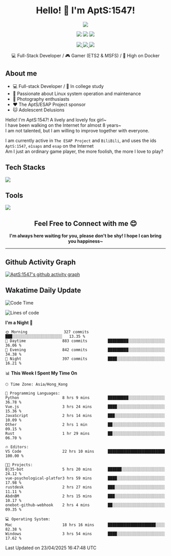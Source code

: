<div align="center">
  <h1>Hello! 👋 I'm AptS:1547!</h1>
</div>

<div align="center">

  <p>
    <a href="https://github.com/AptS-1547">
      <img src="https://github-readme-stats.vercel.app/api?username=AptS-1547&show_icons=true&theme=transparent" />
    </a>
  </p>

  <p>
    <img src="https://komarev.com/ghpvc/?username=AptS-1547&color=blue&style=flat-square" />
    <img src="https://img.shields.io/github/followers/AptS-1547?style=flat-square" />
    <img src="https://img.shields.io/github/stars/AptS-1547?style=flat-square" />
  </p>

  <p>
  <a href="https://www.esaps.net/">
    <img src="https://img.shields.io/badge/website-4493f8?style=for-the-badge&logo=About.me&logoColor=white" />
  </a>
  <a href="https://wwwesaps.net/feed/">
    <img src="https://img.shields.io/badge/RSS-4493f8?style=for-the-badge&logo=rss&logoColor=white" />
  </a>
  <a href="mailto:apts-1547@esaps.net">
    <img src="https://img.shields.io/badge/Email-4493f8?style=for-the-badge&logo=gmail&logoColor=white" />
  </a>
 </p>

 💻 Full-Stack Developer / 🎮 Gamer (ETS2 & MSFS) / 🐋 High on Docker

</div>

## About me

- 💻 Full-stack Developer / 🏫 In college study
- 📶 Passionate about Linux system operation and maintenance
- 📸 Photography enthusiasts
- ❤ The AptS/ESAP Project sponsor
- 🐱 Adolescent Delusions

Hello! I'm AptS:1547! A lively and lovely fox girl~  
I have been walking on the Internet for almost 8 years~  
I am not talented, but I am willing to improve together with everyone.  

I am currently active in `The ESAP Project` and `BiliBili`, and uses the ids `AptS:1547`, `e1saps` and `esap` on the Internet  
Am I just an ordinary game player, the more foolish, the more I love to play?  

## Tech Stacks
<a href="https://skillicons.dev">
  <img src="https://skillicons.dev/icons?i=py,arduino,php,html,css,javascript,typescript,bash,java,kotlin,vue,go,nodejs,cpp,rust,tailwind" />
</a>
   
## Tools

<a href="https://skillicons.dev">
  <img src="https://skillicons.dev/icons?i=ae,pr,ps,au,blender,visualstudio,vscode,androidstudio,idea,anaconda,gradle,maven,npm,vite,yarn,cloudflare,docker,git,github,githubactions,jenkins,nginx,workers,wordpress,sentry,grafana,prometheus,postgres,mysql,mongodb,redis" />
</a>

<div align="center">
  <h2>Feel Free to Connect with me 😊</h2>
</div>

<div align="center">
  <strong>I'm always here waiting for you, please don't be shy! I hope I can bring you happiness~</strong>
</div>

----------------------

## Github Activity Graph

[![AptS:1547's github activity graph](https://github-readme-activity-graph.vercel.app/graph?username=AptS-1547&theme=react-dark)](https://github.com/AptS-1547)

## Wakatime Daily Update

<!--START_SECTION:waka-->
![Code Time](http://img.shields.io/badge/Code%20Time-437%20hrs%2038%20mins-blue)

![Lines of code](https://img.shields.io/badge/From%20Hello%20World%20I%27ve%20Written-520.4%20thousand%20lines%20of%20code-blue)

**I'm a Night 🦉** 

```text
🌞 Morning                327 commits         ███░░░░░░░░░░░░░░░░░░░░░░   13.35 % 
🌆 Daytime                883 commits         █████████░░░░░░░░░░░░░░░░   36.06 % 
🌃 Evening                842 commits         █████████░░░░░░░░░░░░░░░░   34.38 % 
🌙 Night                  397 commits         ████░░░░░░░░░░░░░░░░░░░░░   16.21 % 
```


📊 **This Week I Spent My Time On** 

```text
🕑︎ Time Zone: Asia/Hong_Kong

💬 Programming Languages: 
Python                   8 hrs 9 mins        █████████░░░░░░░░░░░░░░░░   36.78 % 
Vue.js                   3 hrs 24 mins       ████░░░░░░░░░░░░░░░░░░░░░   15.36 % 
JavaScript               2 hrs 14 mins       ███░░░░░░░░░░░░░░░░░░░░░░   10.09 % 
Other                    2 hrs 1 min         ██░░░░░░░░░░░░░░░░░░░░░░░   09.15 % 
Rust                     1 hr 29 mins        ██░░░░░░░░░░░░░░░░░░░░░░░   06.70 % 

🔥 Editors: 
VS Code                  22 hrs 10 mins      █████████████████████████   100.00 % 

🐱‍💻 Projects: 
Bj35-bot                 5 hrs 20 mins       ██████░░░░░░░░░░░░░░░░░░░   24.12 % 
vue-psychological-platfor3 hrs 59 mins       ████░░░░░░░░░░░░░░░░░░░░░   17.98 % 
rustdesk                 2 hrs 27 mins       ███░░░░░░░░░░░░░░░░░░░░░░   11.11 % 
AbdnBM                   2 hrs 15 mins       ███░░░░░░░░░░░░░░░░░░░░░░   10.17 % 
onebot-github-webhook    2 hrs 4 mins        ██░░░░░░░░░░░░░░░░░░░░░░░   09.35 % 

💻 Operating System: 
Mac                      18 hrs 16 mins      █████████████████████░░░░   82.38 % 
Windows                  3 hrs 54 mins       ████░░░░░░░░░░░░░░░░░░░░░   17.62 % 
```


 Last Updated on 23/04/2025 16:47:48 UTC
<!--END_SECTION:waka-->
